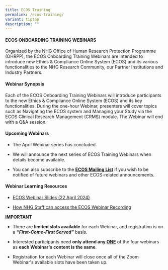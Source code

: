 ```yaml
---
title: ECOS Training
permalink: /ecos-training/
variant: tiptap
description: ""
---
```

<h4><strong>ECOS ONBOARDING TRAINING WEBINARS</strong></h4>
<p>Organized by the NHG Office of Human Research Protection Programme (OHRPP),
the ECOS Onboarding Training Webinars are intended to introduce new Ethics
&amp; Compliance Online System (ECOS) and its various functionalities to
the NHG Research Community, our Partner Institutions and Industry Partners.</p>
<h4><strong>Webinar Synopsis</strong></h4>
<p>Each of the ECOS Onboarding Training Webinars will introduce participants
to the new Ethics &amp; Compliance Online System (ECOS) and its key functionalities.
During the&nbsp;one-hour Webinar, presenters will cover topics such as
Navigating the ECOS system and Managing your Study via the ECOS Clinical
Research Management (CRMS) module. The Webinar will end with a&nbsp;Q&amp;A
session.</p>
<h4><strong>Upcoming Webinars&nbsp;</strong></h4>
<ul data-tight="true" class="tight">
<li>
<p>The April Webinar series has concluded.</p>
</li>
<li>
<p>We will announce the next series of ECOS Training Webinars when details
become available.&nbsp;</p>
</li>
<li>
<p>You can also subscribe to the <strong><a href="https://for.sg/ecos-mailing-list" rel="noopener noreferrer nofollow" target="_blank"><u>ECOS Mailing List</u></a></strong><em>&nbsp;</em>if
you wish to be notified of future webinars and other ECOS-related announcements.&nbsp;</p>
</li>
</ul>
<h4><strong>Webinar Learning Resources</strong></h4>
<ul data-tight="true" class="tight">
<li>
<p><a href="/files/Training/ECOS_Training_Webinar_Slides_22_April_2024.pdf" rel="noopener noreferrer nofollow" target="_blank">ECOS Webinar Slides (22 April 2024)</a>
</p>
</li>
<li>
<p><a href="/files/Training/ECOS_How_to_access_ECOS_Webinar_Recording_on_NHG_eLearn.pdf" rel="noopener noreferrer nofollow" target="_blank">How NHG Staff can access the ECOS Webinar Recording</a>
</p>
</li>
</ul>
<p></p>
<p><strong>IMPORTANT</strong>​</p>
<ul data-tight="true" class="tight">
<li>
<p>There are <strong>limited slots available</strong> for each Webinar, and
registration is on a <strong><em>“First-Come-First Served”</em></strong> basis.</p>
</li>
<li>
<p>Interested participants need <strong>only attend any <u>ONE</u></strong> of
the four webinars as <strong>each Webinar's content is the same</strong>.&nbsp;</p>
</li>
<li>
<p>Registration for each Webinar will close once all of the Zoom Webinar's&nbsp;available
slots have been taken up.</p>
</li>
</ul>
<p>&nbsp;</p>